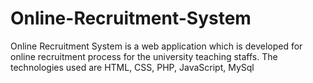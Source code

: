 # Online-Recruitment-System
Online Recruitment System is a web application which is developed for online recruitment process for the university teaching staffs. The technologies used are HTML, CSS, PHP, JavaScript, MySql
